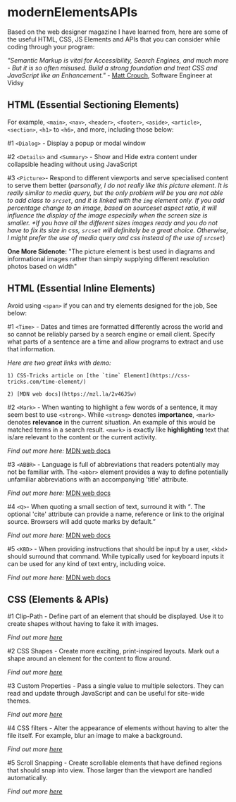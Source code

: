 # modernElementsAPIs

Based on the web designer magazine I have learned from, here are some of the useful HTML, CSS, JS Elements and APIs that you can consider while coding through your program: 

_"Semantic Markup is vital for Accessibility, Search Engines, and much more - But it is so often misused. Build a strong foundation and treat CSS and JavaScript like an Enhancement."_ - [Matt Crouch](https://twitter.com/mattcrouchuk), Software Engineer at Vidsy 

## HTML (Essential Sectioning Elements)

For example, `<main>`, `<nav>`, `<header>`, `<footer>`, `<aside>`, `<article>`, `<section>`, `<h1>` to `<h6>`, and more, including those below:  

#1 `<Dialog>` - Display a popup or modal window

#2 `<Details>` and `<Summary>` - Show and Hide extra content under collapsible heading without using JavaScript 

#3 `<Picture>`- Respond to different viewports and serve specialised content to serve them better 
(_personally, I do not really like this picture element. It is really similar to media query, but the only problem will be you are not able to add class to `srcset`, and it is linked with the `img` element only. If you add percentage change to an image, based on sourceset aspect ratio, it will influence the display of the image especially when the screen size is smaller. *If you have all the different sizes images ready and you do not have to fix its size in css, `srcset` will definitely be a great choice. Otherwise, I might prefer the use of media query and css instead of the use of `srcset`_)

**One More Sidenote:**
"The picture element is best used in diagrams and informational images rather than simply supplying different resolution photos based on width" 


## HTML (Essential Inline Elements)

Avoid using `<span>` if you can and try elements designed for the job, See below:

#1 `<Time>` - Dates and times are formatted differently across the world and so cannot be reliably parsed by a search engine or email client. Specify what parts of a sentence are a time and allow programs to extract and use that information. 

_Here are two great links with demo:_ 

    1) CSS-Tricks article on [the `time` Element](https://css-tricks.com/time-element/) 

    2) [MDN web docs](https://mzl.la/2v46JSw) 

#2 `<Mark>` - When wanting to highlight a few words of a sentence, it may seem best to use `<strong>`. While `<strong>` denotes **importance**, `<mark>` denotes **relevance** in the current situation. An example of this would be matched terms in a search result. `<mark>` is exactly like **highlighting** text that is/are relevant to the content or the current activity. 

_Find out more here:_ [MDN web docs](https://mzl.la/2MI8Ej8) 

#3 `<ABBR>` - Language is full of abbreviations that readers potentially may not be familiar with. The `<abbr>` element provides a way to define potentially unfamiliar abbreviations with an accompanying 'title' attribute.

_Find out more here:_ [MDN web docs](https://mzl.la/2NR3aqF) 


#4 `<Q>`- When quoting a small section of text, surround it with <q>. The optional 'cite' attribute can provide a name, reference or link to the original source. Browsers will add quote marks by default.

_Find out more here:_ [MDN web docs](https://mzl.la/2xqiOze) 


#5 `<KBD>` - When providing instructions that should be input by a user, `<kbd>` should surround that command. While typically used for keyboard inputs it can be used for any kind of text entry, including voice. 

_Find out more here:_ [MDN web docs](https://mzl.la/2D9ojbB) 


## CSS (Elements & APIs)

#1 Clip-Path - Define part of an element that should be displayed. Use it to create shapes without having to fake it with images. 

_Find out more [here](https://developer.mozilla.org/en-US/docs/Web/CSS/clip-path)_

#2 CSS Shapes - Create more exciting, print-inspired layouts. Mark out a shape around an element for the content to flow around.

_Find out more [here](https://developer.mozilla.org/en-US/docs/Web/CSS/CSS_Shapes)_

#3 Custom Properties - Pass a single value to multiple selectors. They can read and update through JavaScript and can be useful for site-wide themes.

_Find out more [here](https://www.w3.org/TR/css-variables/)_

#4 CSS filters - Alter the appearance of elements without having to alter the file itself. For example, blur an image to make a background.

_Find out more [here](https://css-tricks.com/almanac/properties/f/filter/)_

#5 Scroll Snapping - Create scrollable elements that have defined regions that should snap into view. Those larger than the viewport are handled automatically.

_Find out more [here](https://developers.google.com/web/updates/2018/07/css-scroll-snap)_


